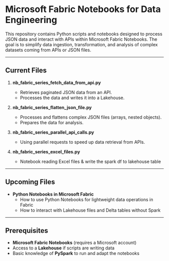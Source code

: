 # Microsoft Fabric Notebooks for Data Engineering

This repository contains Python scripts and notebooks designed to process JSON data and interact with APIs within Microsoft Fabric Notebooks.
The goal is to simplify data ingestion, transformation, and analysis of complex datasets coming from APIs or JSON files.

---

## Current Files

1. **nb_fabric_series_fetch_data_from_api.py**  
   - Retrieves paginated JSON data from an API.  
   - Processes the data and writes it into a Lakehouse.  

2. **nb_fabric_series_flatten_json_file.py**  
   - Processes and flattens complex JSON files (arrays, nested objects).  
   - Prepares the data for analysis.
     
3. **nb_fabric_series_parallel_api_calls.py**  
   - Using parallel requests to speed up data retrieval from APIs.

4. **nb_fabric_series_excel_files.py**  
   - Notebook reading Excel files & write the spark df to lakehouse table
---

## Upcoming Files

- **Python Notebooks in Microsoft Fabric**  
  - How to use Python Notebooks for lightweight data operations in Fabric
  - How to interact with Lakehouse files and Delta tables without Spark

---

## Prerequisites

- **Microsoft Fabric Notebooks** (requires a Microsoft account)  
- Access to a **Lakehouse** if scripts are writing data  
- Basic knowledge of **PySpark** to run and adapt the notebooks
